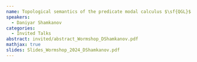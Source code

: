 ```yaml
---
name: Topological semantics of the predicate modal calculus $\sf{QGL}$ extended with non-well-founded proofs
speakers:
  - Daniyar Shamkanov
categories:
  - Invited Talks
abstract: invited/abstract_Wormshop_DShamkanov.pdf
mathjax: true
slides: Slides_Wormshop_2024_DShamkanov.pdf
---
```

